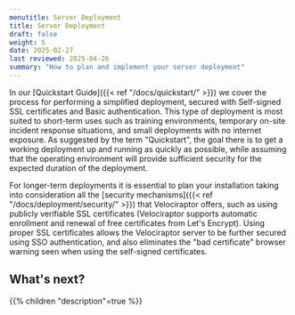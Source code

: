 ```yaml
---
menutitle: Server Deployment
title: Server Deployment
draft: false
weight: 5
date: 2025-02-27
last reviewed: 2025-04-26
summary: "How to plan and implement your server deployment"
---
```


In our [Quickstart Guide]({{< ref "/docs/quickstart/" >}}) we cover the process
for performing a simplified deployment, secured with Self-signed SSL
certificates and Basic authentication. This type of deployment is most suited to
short-term uses such as training environments, temporary on-site incident
response situations, and small deployments with no internet exposure. As
suggested by the term "Quickstart", the goal there is to get a working
deployment up and running as quickly as possible, while assuming that the
operating environment will provide sufficient security for the expected duration
of the deployment.

For longer-term deployments it is essential to plan your installation taking
into consideration all the
[security mechanisms]({{< ref "/docs/deployment/security/" >}})
that Velociraptor offers, such as using publicly verifiable SSL certificates
(Velociraptor supports automatic enrollment and renewal of free certificates
from Let's Encrypt). Using proper SSL certificates allows the Velociraptor
server to be further secured using SSO authentication, and also eliminates the
"bad certificate" browser warning seen when using the self-signed certificates.

## What's next?

{{% children "description"=true %}}

